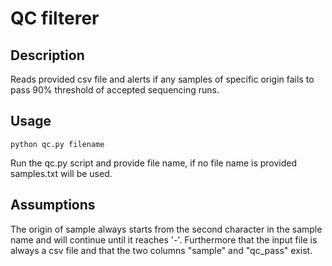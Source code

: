 # QC filterer

## Description
Reads provided csv file and alerts if any samples of specific origin fails to pass 90% threshold of accepted sequencing runs.

## Usage
```shell
python qc.py filename
```
Run the qc.py script and provide file name, if no file name is provided samples.txt will be used.


## Assumptions
The origin of sample always starts from the second character in the sample name and will continue until it reaches '-'. Furthermore that the input file is always a csv file and that the two columns "sample" and "qc_pass" exist.
